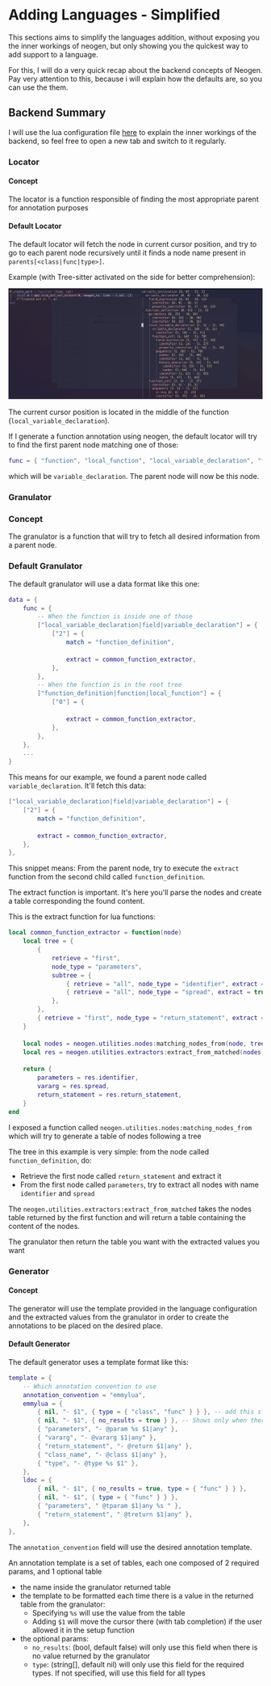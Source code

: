 # Adding Languages - Simplified

This sections aims to simplify the languages addition, without exposing you the inner workings of neogen, but only showing you the quickest way to add support to a language.

For this, I will do a very quick recap about the backend concepts of Neogen. Pay very attention to this, because i will explain how the defaults are, so you can use the them.

## Backend Summary

I will use the lua configuration file [here](../lua/neogen/configurations/lua.lua) to explain the inner workings of the backend, so feel free to open a new tab and switch to it regularly.

### Locator

#### Concept

The locator is a function responsible of finding the most appropriate parent for annotation purposes

#### Default Locator

The default locator will fetch the node in current cursor position, and try to go to each parent node recursively until it finds a node name present in `parents[<class|func|type>]`.

Example (with Tree-sitter activated on the side for better comprehension):

![](../.images/screen1.png)

The current cursor position is located in the middle of the function (`local_variable_declaration`).

If I generate a function annotation using neogen, the default locator will try to find the first parent node matching one of those:

```lua
func = { "function", "local_function", "local_variable_declaration", "field", "variable_declaration" },
```

which will be `variable_declaration`. The parent node will now be this node.

### Granulator

### Concept

The granulator is a function that will try to fetch all desired information from a parent node.

### Default Granulator

The default granulator will use a data format like this one:

```lua
data = {
    func = {
        -- When the function is inside one of those
        ["local_variable_declaration|field|variable_declaration"] = {
            ["2"] = {
                match = "function_definition",

                extract = common_function_extractor,
            },
        },
        -- When the function is in the root tree
        ["function_definition|function|local_function"] = {
            ["0"] = {

                extract = common_function_extractor,
            },
        },
    },
    ...
}
```

This means for our example, we found a parent node called `variable_declaration`. It'll fetch this data:

```lua
["local_variable_declaration|field|variable_declaration"] = {
    ["2"] = {
        match = "function_definition",

        extract = common_function_extractor,
    },
},
```

This snippet means: From the parent node, try to execute the `extract` function from the second child called `function_definition`.

The extract function is important. It's here you'll parse the nodes and create a table corresponding the found content.

This is the extract function for lua functions:

```lua
local common_function_extractor = function(node)
    local tree = {
        {
            retrieve = "first",
            node_type = "parameters",
            subtree = {
                { retrieve = "all", node_type = "identifier", extract = true },
                { retrieve = "all", node_type = "spread", extract = true },
            },
        },
        { retrieve = "first", node_type = "return_statement", extract = true },
    }

    local nodes = neogen.utilities.nodes:matching_nodes_from(node, tree)
    local res = neogen.utilities.extractors:extract_from_matched(nodes)

    return {
        parameters = res.identifier,
        vararg = res.spread,
        return_statement = res.return_statement,
    }
end
```

I exposed a function called `neogen.utilities.nodes:matching_nodes_from` which will try to generate a table of nodes following a tree

The tree in this example is very simple: from the node called `function_definition`, do:
- Retrieve the first node called `return_statement` and extract it
- From the first node called `parameters`, try to extract all nodes with name `identifier` and `spread`

The `neogen.utilities.extractors:extract_from_matched` takes the nodes table returned by the first function and will return a table containing the content of the nodes.

The granulator then return the table you want with the extracted values you want

### Generator

#### Concept

The generator will use the template provided in the language configuration and the extracted values from the granulator in order to create the annotations to be placed on the desired place.

#### Default Generator

The default generator uses a template format like this:

```lua
template = {
    -- Which annotation convention to use
    annotation_convention = "emmylua",
    emmylua = {
        { nil, "- $1", { type = { "class", "func" } } }, -- add this string only on requested types
        { nil, "- $1", { no_results = true } }, -- Shows only when there's no results from the granulator
        { "parameters", "- @param %s $1|any" },
        { "vararg", "- @vararg $1|any" },
        { "return_statement", "- @return $1|any" },
        { "class_name", "- @class $1|any" },
        { "type", "- @type %s $1" },
    },
    ldoc = {
        { nil, "- $1", { no_results = true, type = { "func" } } },
        { nil, "- $1", { type = { "func" } } },
        { "parameters", " @tparam $1|any %s " },
        { "return_statement", " @treturn $1|any" },
    },
},
```

The `annotation_convention` field will use the desired annotation template.

An annotation template is a set of tables, each one composed of 2 required params, and 1 optional table

- the name inside the granulator returned table
- the template to be formatted each time there is a value in the returned table from the granulator:
    - Specifying `%s` will use the value from the table
    - Adding `$1` will move the cursor there (with tab completion) if the user allowed it in the setup function
- the optional params: 
    - `no_results`: (bool, default false) will only use this field when there is no value returned by the granulator
    - `type`: (string[], default nil) will only use this field for the required types. If not specified, will use this field for all types



